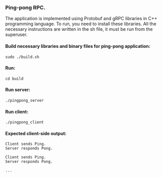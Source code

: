 ### Ping-pong RPC.
The application is implemented using Protobuf and gRPC libraries in C++ programming language. To run, you need to install these libraries. All the necessary instructions are written in the sh file, it must be run from the superuser.

#### Build necessary libraries and binary files for ping-pong application:
```
sudo ./build.sh
```

#### Run:
```
cd build
```

#### Run server:
```
./pingpong_server
```

#### Run client:
```
./pingpong_client
```

#### Expected client-side output:
```
Client sends Ping.
Server responds Pong.

Client sends Ping.
Server responds Pong.

...
```
